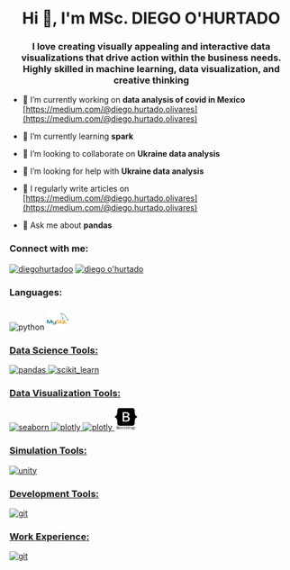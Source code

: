 <h1 align="center">Hi 👋, I'm MSc. DIEGO O'HURTADO</h1>
<h3 align="center">I love creating visually appealing and interactive data visualizations that drive action within the business needs. Highly skilled in machine learning, data visualization, and creative thinking</h3>

- 🔭 I’m currently working on **data analysis of covid in Mexico** [https://medium.com/@diego.hurtado.olivares](https://medium.com/@diego.hurtado.olivares)

- 🌱 I’m currently learning **spark**

- 👯 I’m looking to collaborate on **Ukraine data analysis**

- 🤝 I’m looking for help with **Ukraine data analysis**

- 📝 I regularly write articles on [https://medium.com/@diego.hurtado.olivares](https://medium.com/@diego.hurtado.olivares)

- 💬 Ask me about **pandas**

<h3 align="left">Connect with me:</h3>
<p align="left">
<a href="https://linkedin.com/in/diegohurtadoo" target="blank"><img align="center" src="https://raw.githubusercontent.com/rahuldkjain/github-profile-readme-generator/master/src/images/icons/Social/linked-in-alt.svg" alt="diegohurtadoo" height="30" width="40" /></a>
<a href="https://kaggle.com/diego o'hurtado" target="blank"><img align="center" src="https://raw.githubusercontent.com/rahuldkjain/github-profile-readme-generator/master/src/images/icons/Social/kaggle.svg" alt="diego o'hurtado" height="30" width="40" /></a>
</p>

<h3 align="left">Languages:</h3>
<img src="https://www.vectorlogo.zone/logos/python/python-icon.svg" alt="python" width="40" height="40"/> </a> <a href="https://www.python.org" target="_blank" rel="noreferrer">
<img src="https://raw.githubusercontent.com/devicons/devicon/master/icons/mysql/mysql-original-wordmark.svg" alt="mysql" width="40" height="40"/> </a> <a href="https://pandas.pydata.org/" target="_blank" rel="noreferrer"> 
  
<h3 align="left">Data Science Tools:</h3>
<img src="https://www.vectorlogo.zone/logos/usepanda/usepanda-icon.svg" alt="pandas" width="40" height="40"/> </a> <a href="https://scikit-learn.org/" target="_blank" rel="noreferrer"> 
<img src="https://upload.wikimedia.org/wikipedia/commons/0/05/Scikit_learn_logo_small.svg" alt="scikit_learn" width="40" height="40"/> </a> <a href="https://seaborn.pydata.org/" target="_blank" rel="noreferrer"> 
  
<h3 align="left">Data Visualization Tools: </h3>

<img src="https://seaborn.pydata.org/_images/logo-mark-lightbg.svg" alt="seaborn" width="40" height="40"/> </a> <a href="https://www.tensorflow.org" target="_blank" rel="noreferrer"> 
<img src="https://www.vectorlogo.zone/logos/plot_ly/plot_ly-official.svg" alt="plotly" width="40" height="40"/> </a> <a href="https://plotly.com" target="_blank" rel="noreferrer">
<img src="https://www.vectorlogo.zone/logos/w3_html5/w3_html5-icon.svg" alt="plotly" width="40" height="40"/> </a> <a href="https://plotly.com" target="_blank" rel="noreferrer">
<img src="https://raw.githubusercontent.com/devicons/devicon/master/icons/bootstrap/bootstrap-plain-wordmark.svg" alt="bootstrap" width="40" height="40"/> </a> <a href="https://git-scm.com/" target="_blank" rel="noreferrer"> 

  
<h3 align="left">Simulation Tools: </h3>
<img src="https://www.vectorlogo.zone/logos/unity3d/unity3d-icon.svg" alt="unity" width="40" height="40"/> </a> </p>
<p align="left"> <a href="https://azure.microsoft.com/en-in/" target="_blank" rel="noreferrer">
  
<h3 align="left">Development Tools: </h3>
<img src="https://www.vectorlogo.zone/logos/git-scm/git-scm-icon.svg" alt="git" width="40" height="40"/> </a> <a href="https://www.linux.org/" target="_blank" rel="noreferrer">
  
<h3 align="left">Work Experience: </h3>
<img src="https://www.vectorlogo.zone/logos/huawei/huawei-icon.svg" alt="git" width="40" height="40"/> </a> <a href="https://www.linux.org/" target="huawei" rel="noreferrer">




